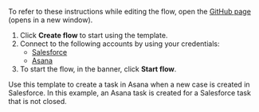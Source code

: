 To refer to these instructions while editing the flow, open the [GitHub page](https://github.com/ot4i/app-connect-templates/tree/master/resources/markdown/Create%20a%20task%20in%20Asana%20when%20a%20new%20case%20is%20created%20in%20Salesforce_instructions.md) (opens in a new window).

1. Click **Create flow** to start using the template.
2. Connect to the following accounts by using your credentials:
   - [Salesforce](https://www.ibm.com/docs/en/app-connect/containers_cd?topic=apps-salesforce)
   - [Asana](https://www.ibm.com/docs/en/app-connect/containers_cd?topic=apps-asana)
3. To start the flow, in the banner, click **Start flow**.


Use this template to create a task in Asana when a new case is created in Salesforce. In this example, an Asana task is created for a Salesforce task that is not closed.







